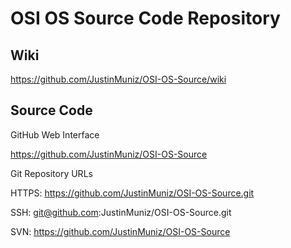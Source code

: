 OSI OS Source Code Repository
=============================

Wiki
----

https://github.com/JustinMuniz/OSI-OS-Source/wiki

Source Code
-----------

GitHub Web Interface

https://github.com/JustinMuniz/OSI-OS-Source

Git Repository URLs

HTTPS: https://github.com/JustinMuniz/OSI-OS-Source.git

SSH: git@github.com:JustinMuniz/OSI-OS-Source.git

SVN: https://github.com/JustinMuniz/OSI-OS-Source
